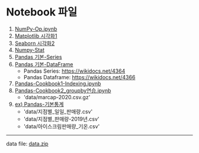 # Notebook 파일

1. [NumPy-Op.ipynb](../day1/notebook/2-03NumPy-Op.ipynb)
2. [Matplotlib 시각화1](notebook/3-01가시화1-Matplot_Library.ipynb)
3. [Seaborn 시각화2](notebook/3-01가시화2-Seaborn.ipynb)
4. [Numpy-Stat](notebook/4-Numpy-Stat.ipynb)
5. [Pandas 기본-Series](notebook/PandasBasic_1_Series-A.ipynb)
6. [Pandas 기본-DataFrame](notebook/PandasBasic_2_DataFrame-A.ipynb)
    - Pandas Series: https://wikidocs.net/4364
    - Pandas Dataframe: https://wikidocs.net/4366
7. [Pandas-Cookbook1-Indexing.ipynb](notebook/Pandas-Cookbook1-Indexing.ipynb)
8. [Pandas-Cookbook2_groupby연습.ipynb](notebook/Pandas-Cookbook2_groupby연습.ipynb)
    - 'data/marcap-2020.csv.gz'
9. [ex) Pandas-기본통계](notebook/4-05exPandas-기본통계.ipynb)
    - 'data/지점별_일일_판매량.csv'
    - 'data/지점별_판매량-2019년.csv' 
    - 'data/아이스크림판매량_기온.csv'

---

data file: [data.zip](data.zip)

